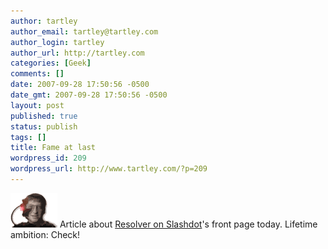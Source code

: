```yaml
---
author: tartley
author_email: tartley@tartley.com
author_login: tartley
author_url: http://tartley.com
categories: [Geek]
comments: []
date: 2007-09-28 17:50:56 -0500
date_gmt: 2007-09-28 17:50:56 -0500
layout: post
published: true
status: publish
tags: []
title: Fame at last
wordpress_id: 209
wordpress_url: http://www.tartley.com/?p=209
---
```


[![billborg.gif](/assets/2007/09/billborg.gif)](http://slashdot.org/articles/07/09/28/1518246.shtml "billborg.gif") Article
about [Resolver on
Slashdot](http://slashdot.org/articles/07/09/28/1518246.shtml)'s front
page today. Lifetime ambition: Check!
